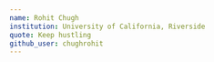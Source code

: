 ```yaml
---
name: Rohit Chugh
institution: University of California, Riverside
quote: Keep hustling
github_user: chughrohit
---
```


